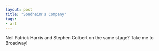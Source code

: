 ```yaml
---
layout: post
title: "Sondheim's Company"
tags:
- art
---
```

Neil Patrick Harris and Stephen Colbert on the same stage? Take me to Broadway!
